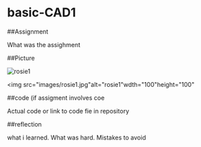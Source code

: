 # basic-CAD1



##Assignment

What was the assighment

##Picture

![rosie1](images/rosie1.jpg)

<img src="images/rosie1.jpg"alt="rosie1"wdth="100"height="100"

##code (if assigment involves coe

Actual code or link to code fie in repository

##reflection

what i learned. What was hard. Mistakes to avoid

